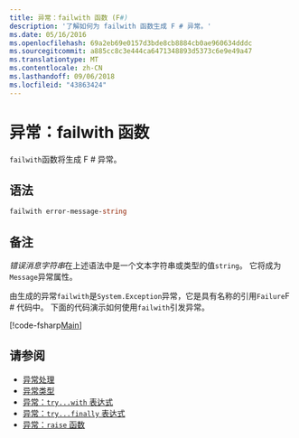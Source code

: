 ```yaml
---
title: 异常：failwith 函数 (F#)
description: '了解如何为 failwith 函数生成 F # 异常。'
ms.date: 05/16/2016
ms.openlocfilehash: 69a2eb69e0157d3bde8cb8884cb0ae960634dddc
ms.sourcegitcommit: a885cc8c3e444ca6471348893d5373c6e9e49a47
ms.translationtype: MT
ms.contentlocale: zh-CN
ms.lasthandoff: 09/06/2018
ms.locfileid: "43863424"
---
```

# <a name="exceptions-the-failwith-function"></a>异常：failwith 函数

`failwith`函数将生成 F # 异常。

## <a name="syntax"></a>语法

```fsharp
failwith error-message-string
```

## <a name="remarks"></a>备注

*错误消息字符串*在上述语法中是一个文本字符串或类型的值`string`。 它将成为`Message`异常属性。

由生成的异常`failwith`是`System.Exception`异常，它是具有名称的引用`Failure`F # 代码中。 下面的代码演示如何使用`failwith`引发异常。

[!code-fsharp[Main](../../../../samples/snippets/fsharp/lang-ref-2/snippet6001.fs)]

## <a name="see-also"></a>请参阅

- [异常处理](index.md)
- [异常类型](exception-types.md)
- [异常：`try...with` 表达式](the-try-with-expression.md)
- [异常：`try...finally` 表达式](the-try-finally-expression.md)
- [异常：`raise` 函数](the-raise-function.md)
